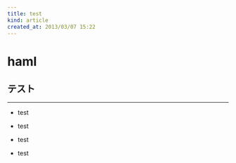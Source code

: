 ```yaml
---
title: test
kind: article
created_at: 2013/03/07 15:22
---
```


# haml

## テスト

***

* test
 - test
  + test
* test
